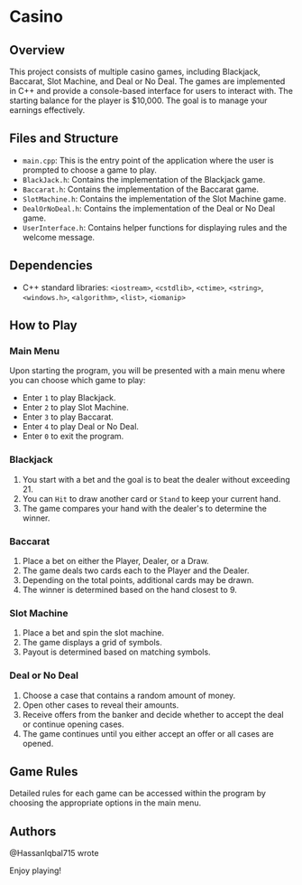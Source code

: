# Casino

## Overview
This project consists of multiple casino games, including Blackjack, Baccarat, Slot Machine, and Deal or No Deal. The games are implemented in C++ and provide a console-based interface for users to interact with. The starting balance for the player is $10,000. The goal is to manage your earnings effectively.

## Files and Structure
- `main.cpp`: This is the entry point of the application where the user is prompted to choose a game to play.
- `BlackJack.h`: Contains the implementation of the Blackjack game.
- `Baccarat.h`: Contains the implementation of the Baccarat game.
- `SlotMachine.h`: Contains the implementation of the Slot Machine game.
- `DealOrNoDeal.h`: Contains the implementation of the Deal or No Deal game.
- `UserInterface.h`: Contains helper functions for displaying rules and the welcome message.

## Dependencies
- C++ standard libraries: `<iostream>`, `<cstdlib>`, `<ctime>`, `<string>`, `<windows.h>`, `<algorithm>`, `<list>`, `<iomanip>`

## How to Play

### Main Menu
Upon starting the program, you will be presented with a main menu where you can choose which game to play:
- Enter `1` to play Blackjack.
- Enter `2` to play Slot Machine.
- Enter `3` to play Baccarat.
- Enter `4` to play Deal or No Deal.
- Enter `0` to exit the program.

### Blackjack
1. You start with a bet and the goal is to beat the dealer without exceeding 21.
2. You can `Hit` to draw another card or `Stand` to keep your current hand.
3. The game compares your hand with the dealer's to determine the winner.

### Baccarat
1. Place a bet on either the Player, Dealer, or a Draw.
2. The game deals two cards each to the Player and the Dealer.
3. Depending on the total points, additional cards may be drawn.
4. The winner is determined based on the hand closest to 9.

### Slot Machine
1. Place a bet and spin the slot machine.
2. The game displays a grid of symbols.
3. Payout is determined based on matching symbols.

### Deal or No Deal
1. Choose a case that contains a random amount of money.
2. Open other cases to reveal their amounts.
3. Receive offers from the banker and decide whether to accept the deal or continue opening cases.
4. The game continues until you either accept an offer or all cases are opened.

## Game Rules
Detailed rules for each game can be accessed within the program by choosing the appropriate options in the main menu.

## Authors
@HassanIqbal715 wrote

Enjoy playing!

